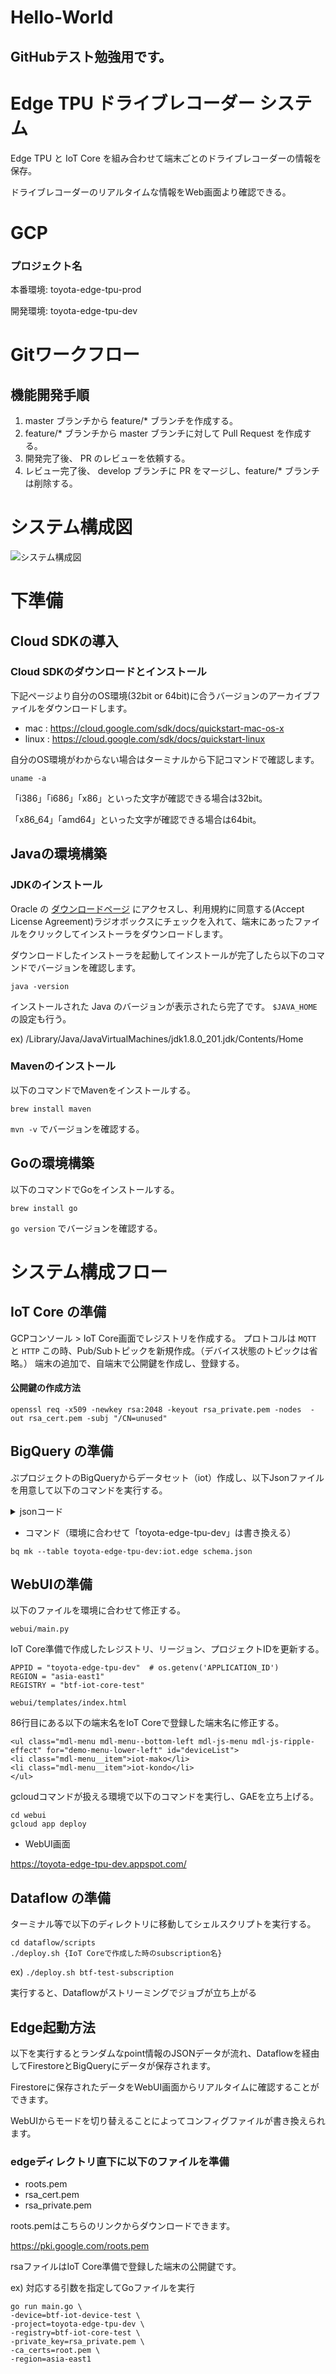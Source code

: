 # Hello-World

## GitHubテスト勉強用です。


# Edge TPU ドライブレコーダー システム
Edge TPU と IoT Core を組み合わせて端末ごとのドライブレコーダーの情報を保存。

ドライブレコーダーのリアルタイムな情報をWeb画面より確認できる。

# GCP
### プロジェクト名
本番環境: toyota-edge-tpu-prod

開発環境: toyota-edge-tpu-dev

# Gitワークフロー
## 機能開発手順
1. master ブランチから feature/* ブランチを作成する。
2. feature/* ブランチから master ブランチに対して Pull Request を作成する。
3. 開発完了後、 PR のレビューを依頼する。
4. レビュー完了後、 develop ブランチに PR をマージし、feature/* ブランチは削除する。
# システム構成図
![システム構成図](https://github.com/tg-kondo/git-tutorial/blob/test/image.png?raw=true)

# 下準備
## Cloud SDKの導入
### Cloud SDKのダウンロードとインストール
下記ページより自分のOS環境(32bit or 64bit)に合うバージョンのアーカイブファイルをダウンロードします。

- mac : https://cloud.google.com/sdk/docs/quickstart-mac-os-x
- linux : https://cloud.google.com/sdk/docs/quickstart-linux

自分のOS環境がわからない場合はターミナルから下記コマンドで確認します。

```
uname -a
```

「i386」「i686」「x86」といった文字が確認できる場合は32bit。

「x86_64」「amd64」といった文字が確認できる場合は64bit。


## Javaの環境構築
### JDKのインストール
 Oracle の [ダウンロードページ](https://www.oracle.com/technetwork/java/javase/downloads/java-archive-javase8-2177648.html) にアクセスし、利用規約に同意する(Accept License Agreement)ラジオボックスにチェックを入れて、端末にあったファイルをクリックしてインストーラをダウンロードします。
 
ダウンロードしたインストーラを起動してインストールが完了したら以下のコマンドでバージョンを確認します。

```
java -version
```

インストールされた Java のバージョンが表示されたら完了です。
`$JAVA_HOME` の設定も行う。

ex) /Library/Java/JavaVirtualMachines/jdk1.8.0_201.jdk/Contents/Home


### Mavenのインストール
以下のコマンドでMavenをインストールする。

```
brew install maven
```

`mvn -v` でバージョンを確認する。


## Goの環境構築
以下のコマンドでGoをインストールする。
```
brew install go
```

`go version` でバージョンを確認する。

# システム構成フロー
## IoT Core の準備
GCPコンソール > IoT Core画面でレジストリを作成する。
プロトコルは `MQTT` と `HTTP`
この時、Pub/Subトピックを新規作成。（デバイス状態のトピックは省略。）
端末の追加で、自端末で公開鍵を作成し、登録する。

#### 公開鍵の作成方法
```
openssl req -x509 -newkey rsa:2048 -keyout rsa_private.pem -nodes  -out rsa_cert.pem -subj "/CN=unused"
```

## BigQuery の準備
ぷプロジェクトのBigQueryからデータセット（iot）作成し、以下Jsonファイルを用意して以下のコマンドを実行する。

<details><summary>jsonコード</summary><div>

```schema.json
[
    {
        "description": "",
        "name": "date",
"type": "TIMESTAMP",
"mode": "NULLABLE"
},
{
"description": "",
"name": "jsondata",
"type": "STRING",
"mode": "NULLABLE"
},
{
"description": "",
"name": "longitude",
"type": "STRING",
"mode": "NULLABLE"
},
{
"description": "",
"name": "latitude",
"type": "STRING",
"mode": "NULLABLE"
},
{
"description": "",
"name": "meta",
"type": "STRING",
"mode": "NULLABLE"
},
{
"description": "",
"name": "feature",
"type": "STRING",
"mode": "NULLABLE"
},
{
"description": "",
"name": "deviceId",
"type": "STRING",
"mode": "NULLABLE"
}
]
```
</div></details>



- コマンド（環境に合わせて「toyota-edge-tpu-dev」は書き換える）

```
bq mk --table toyota-edge-tpu-dev:iot.edge schema.json
```

## WebUIの準備
以下のファイルを環境に合わせて修正する。

`webui/main.py`

IoT Core準備で作成したレジストリ、リージョン、プロジェクトIDを更新する。

```
APPID = "toyota-edge-tpu-dev"  # os.getenv('APPLICATION_ID')
REGION = "asia-east1"
REGISTRY = "btf-iot-core-test"
```

`webui/templates/index.html`

86行目にある以下の端末名をIoT Coreで登録した端末名に修正する。

```
<ul class="mdl-menu mdl-menu--bottom-left mdl-js-menu mdl-js-ripple-effect" for="demo-menu-lower-left" id="deviceList">
<li class="mdl-menu__item">iot-mako</li>
<li class="mdl-menu__item">iot-kondo</li>
</ul>
```

gcloudコマンドが扱える環境で以下のコマンドを実行し、GAEを立ち上げる。

```
cd webui
gcloud app deploy
```

- WebUI画面

https://toyota-edge-tpu-dev.appspot.com/

## Dataflow の準備
ターミナル等で以下のディレクトリに移動してシェルスクリプトを実行する。

```
cd dataflow/scripts
./deploy.sh {IoT Coreで作成した時のsubscription名}
```

ex) 
`./deploy.sh btf-test-subscription`

実行すると、Dataflowがストリーミングでジョブが立ち上がる


## Edge起動方法
以下を実行するとランダムなpoint情報のJSONデータが流れ、Dataflowを経由してFirestoreとBigQueryにデータが保存されます。

Firestoreに保存されたデータをWebUI画面からリアルタイムに確認することができます。

WebUIからモードを切り替えることによってコンフィグファイルが書き換えられます。

### edgeディレクトリ直下に以下のファイルを準備
- roots.pem
- rsa_cert.pem
- rsa_private.pem 

roots.pemはこちらのリンクからダウンロードできます。

https://pki.google.com/roots.pem

rsaファイルはIoT Core準備で登録した端末の公開鍵です。

ex) 対応する引数を指定してGoファイルを実行
```
go run main.go \
-device=btf-iot-device-test \
-project=toyota-edge-tpu-dev \
-registry=btf-iot-core-test \
-private_key=rsa_private.pem \
-ca_certs=root.pem \
-region=asia-east1
```

